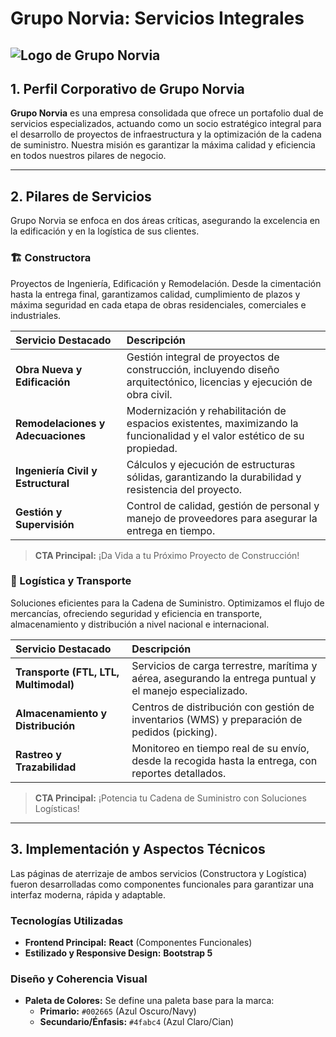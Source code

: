 # Grupo Norvia: Servicios Integrales

![Logo de Grupo Norvia](https://norvia-web.vercel.app/static/media/inicio.2ef493602593013c9c61.jpg)
---

## 1. Perfil Corporativo de Grupo Norvia

**Grupo Norvia** es una empresa consolidada que ofrece un portafolio dual de servicios especializados, actuando como un socio estratégico integral para el desarrollo de proyectos de infraestructura y la optimización de la cadena de suministro. Nuestra misión es garantizar la máxima calidad y eficiencia en todos nuestros pilares de negocio.

---

## 2. Pilares de Servicios

Grupo Norvia se enfoca en dos áreas críticas, asegurando la excelencia en la edificación y en la logística de sus clientes.

### 🏗️ Constructora

Proyectos de Ingeniería, Edificación y Remodelación. Desde la cimentación hasta la entrega final, garantizamos calidad, cumplimiento de plazos y máxima seguridad en cada etapa de obras residenciales, comerciales e industriales.

| Servicio Destacado | Descripción |
| :--- | :--- |
| **Obra Nueva y Edificación** | Gestión integral de proyectos de construcción, incluyendo diseño arquitectónico, licencias y ejecución de obra civil. |
| **Remodelaciones y Adecuaciones** | Modernización y rehabilitación de espacios existentes, maximizando la funcionalidad y el valor estético de su propiedad. |
| **Ingeniería Civil y Estructural** | Cálculos y ejecución de estructuras sólidas, garantizando la durabilidad y resistencia del proyecto. |
| **Gestión y Supervisión** | Control de calidad, gestión de personal y manejo de proveedores para asegurar la entrega en tiempo. |

> **CTA Principal:** ¡Da Vida a tu Próximo Proyecto de Construcción!

### 🚛 Logística y Transporte

Soluciones eficientes para la Cadena de Suministro. Optimizamos el flujo de mercancías, ofreciendo seguridad y eficiencia en transporte, almacenamiento y distribución a nivel nacional e internacional.

| Servicio Destacado | Descripción |
| :--- | :--- |
| **Transporte (FTL, LTL, Multimodal)** | Servicios de carga terrestre, marítima y aérea, asegurando la entrega puntual y el manejo especializado. |
| **Almacenamiento y Distribución** | Centros de distribución con gestión de inventarios (WMS) y preparación de pedidos (picking). |
| **Rastreo y Trazabilidad** | Monitoreo en tiempo real de su envío, desde la recogida hasta la entrega, con reportes detallados. |

> **CTA Principal:** ¡Potencia tu Cadena de Suministro con Soluciones Logísticas!

---

## 3. Implementación y Aspectos Técnicos

Las páginas de aterrizaje de ambos servicios (Constructora y Logística) fueron desarrolladas como componentes funcionales para garantizar una interfaz moderna, rápida y adaptable.

### Tecnologías Utilizadas

* **Frontend Principal:** **React** (Componentes Funcionales)
* **Estilizado y Responsive Design:** **Bootstrap 5**

### Diseño y Coherencia Visual

* **Paleta de Colores:** Se define una paleta base para la marca:
    * **Primario:** `#002665` (Azul Oscuro/Navy)
    * **Secundario/Énfasis:** `#4fabc4` (Azul Claro/Cian)